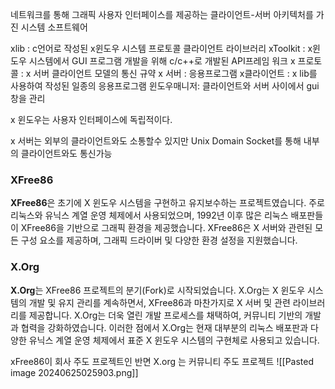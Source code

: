 네트워크를 통해 그래픽 사용자 인터페이스를 제공하는 클라이언트-서버 아키텍처를 가진 시스템 소프트웨어

xlib                 :  c언어로 작성된 x윈도우 시스템 프로토콜 클라이언트 라이브러리
xToolkit          : x윈도우 시스템에서 GUI 프로그램 개발을 위해 c/c++로 개발된 API프레임 워크 
x 프로토콜     : x 서버 클라이언트 모델의 통신 규약
x 서버            : 응용프로그램
x클라이언트  : x lib를 사용하여 작성된 일종의 응용프로그램
윈도우매니저: 클라이언트와 서버 사이에서 gui창을 관리

x 윈도우는 사용자 인터페이스에 독립적이다.

x 서버는 외부의 클라이언트와도 소통할수 있지만 Unix Domain Socket를 통해 내부의 클라이언트와도 통신가능

### XFree86

**XFree86**은 초기에 X 윈도우 시스템을 구현하고 유지보수하는 프로젝트였습니다. 주로 리눅스와 유닉스 계열 운영 체제에서 사용되었으며, 1992년 이후 많은 리눅스 배포판들이 XFree86을 기반으로 그래픽 환경을 제공했습니다. XFree86은 X 서버와 관련된 모든 구성 요소를 제공하며, 그래픽 드라이버 및 다양한 환경 설정을 지원했습니다.

### X.Org

**X.Org**는 XFree86 프로젝트의 분기(Fork)로 시작되었습니다. X.Org는 X 윈도우 시스템의 개발 및 유지 관리를 계속하면서, XFree86과 마찬가지로 X 서버 및 관련 라이브러리를 제공합니다. X.Org는 더욱 열린 개발 프로세스를 채택하여, 커뮤니티 기반의 개발과 협력을 강화하였습니다. 이러한 점에서 X.Org는 현재 대부분의 리눅스 배포판과 다양한 유닉스 계열 운영 체제에서 표준 X 윈도우 시스템의 구현체로 사용되고 있습니다.

xFree86이 회사 주도 프로젝트인 반면 X.org 는 커뮤니티 주도 프로젝트
![[Pasted image 20240625025903.png]]
